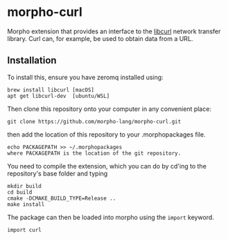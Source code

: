 # morpho-curl

Morpho extension that provides an interface to the [libcurl](https://curl.se/libcurl/) network transfer library. Curl can, for example, be used to obtain data from a URL.

## Installation

To install this, ensure you have zeromq installed using:

    brew install libcurl [macOS]
    apt get libcurl-dev  [ubuntu/WSL]

Then clone this repository onto your computer in any convenient place:

    git clone https://github.com/morpho-lang/morpho-curl.git

then add the location of this repository to your .morphopackages file.

    echo PACKAGEPATH >> ~/.morphopackages 
    where PACKAGEPATH is the location of the git repository.

You need to compile the extension, which you can do by cd'ing to the repository's base folder and typing

    mkdir build
    cd build
    cmake -DCMAKE_BUILD_TYPE=Release .. 
    make install

The package can then be loaded into morpho using the `import` keyword.

    import curl
